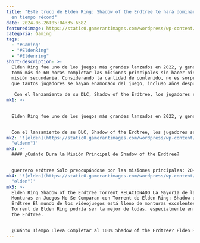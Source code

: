 ```yaml
---
title: "Este truco de Elden Ring: Shadow of the Erdtree te hará dominar el juego
  en tiempo récord"
date: 2024-06-26T05:04:35.658Z
featuredimage: https://static0.gamerantimages.com/wordpress/wp-content/uploads/2022/03/elden-ring-intended-route-guide.jpg?q=70&fit=contain&w=1140&h=&dpr=1
categoria: Gaming
tags:
  - "#Gaming"
  - "#EldenRing"
  - "#Eldenring"
short-description: >-
  Elden Ring fue uno de los juegos más grandes lanzados en 2022, y generalmente
  tomó más de 60 horas completar las misiones principales sin hacer ninguna
  misión secundaria. Considerando la cantidad de contenido, no es sorprendente
  que tantos jugadores se hayan enamorado del juego, incluso años después.

   Con el lanzamiento de su DLC, Shadow of the Erdtree, los jugadores se han estado preguntando cuánto tiempo llevará completar el DLC. Cuenta con una nueva área, una nueva historia y nuevas líneas de misión para completar, lo que también llevará tiempo. Aquí tienes un desglose de cuánto tiempo tomará
mk1: >-
  

  Elden Ring fue uno de los juegos más grandes lanzados en 2022, y generalmente tomó más de 60 horas completar las misiones principales sin hacer ninguna misión secundaria. Considerando la cantidad de contenido, no es sorprendente que tantos jugadores se hayan enamorado del juego, incluso años después.


  Con el lanzamiento de su DLC, Shadow of the Erdtree, los jugadores se han estado preguntando cuánto tiempo llevará completar el DLC. Cuenta con una nueva área, una nueva historia y nuevas líneas de misión para completar, lo que también llevará tiempo. Aquí tienes un desglose de cuánto tiempo tomará c
mk2: '![elden](https://static0.gamerantimages.com/wordpress/wp-content/uploads/2022/02/elden-ring-highest-rated-games-ever-erdtree.jpg?q=70&fit=crop&w=1500&dpr=1
  "eldenm")'
mk3: >-
  #### ¿Cuánto Dura la Misión Principal de Shadow of the Erdtree? 


  guerrero erdtree Solo preocupándose por las misiones principales: 20-25 horas La línea de misiones principal dentro de Shadow of the Erdtree parece llevar a los jugadores de 20 a 25 horas para completarla, dependiendo de si se apresuran o juegan sin prisa, sin preocuparse por el tiempo de finalización. Sin embargo, esto puede depender completamente de los estilos de juego, por lo que los jugadores que tienden a deambular por el mundo del juego pueden encontrar que tardan más en terminar el juego, incluso si solo se enfocan en la línea de misiones principal. Además, el hecho de que los jugadores estén jugando en New Game Plus o no también puede influir en cuánto tiempo lleva completar la misión principal.
mk4: '![elden](https://static0.gamerantimages.com/wordpress/wp-content/uploads/2021/08/Elden-Ring-Erdtree-Game-Of-Thrones-Weirwood-Tree.jpg?q=70&fit=crop&w=1500&dpr=1
  "elden")'
mk5: >-
  Elden Ring Shadow of the Erdtree Torrent RELACIONADO La Mayoría de las
  Monturas en Juegos No Se Comparan con Torrent de Elden Ring: Shadow of the
  Erdtree El mundo de los videojuegos está lleno de monturas excelentes, pero
  Torrent de Elden Ring podría ser la mejor de todas, especialmente en Shadow of
  the Erdtree.


  ¿Cuánto Tiempo Lleva Completar al 100% Shadow of the Erdtree? Elden Ring Erdtree Juego de Tronos Árbol Weirwood Completando todo lo que el DLC tiene para ofrecer: 40-45 horas Una cosa que a algunos jugadores les gusta hacer es ver y hacer todo lo que los juegos les ofrecen antes de dejarlos. Shadow of the Erdtree añadió una gran cantidad de nuevas áreas (los jugadores entrarán en la Tierra de las Sombras), misiones, armas, mecánicas, mejoras y mucho más. Con la adición de todo este contenido, obtener el 100% en el juego llevará mucho más tiempo que solo completar la misión principal. De hecho, hay tantas áreas ocultas en el juego que los jugadores podrían pasar innumerables horas tratando de encontrarlas (como el área conocida como la Tumba Oculta de Charo). Nuevamente, este tiempo varía según los estilos de juego y New Game Plus. Sin embargo, parece que toma alrededor de 40-45 horas ver realmente todo lo que el DLC tiene para ofrecer y alcanzar ese 100% de finalización.
---
```

